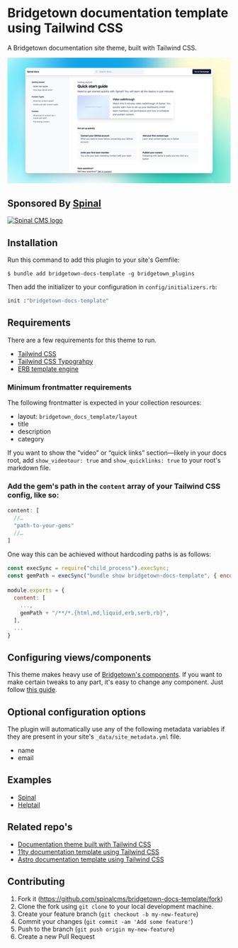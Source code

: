 # Bridgetown documentation template using Tailwind CSS

A Bridgetown documentation site theme, built with Tailwind CSS.


<img src="https://github.com/spinalcms/bridgetown-docs-template/blob/main/bridgetown-docs-preview.jpg?raw=true" alt="preview of the Bridgetown documentation theme, built with Tailwind CSS" />


## Sponsored By [Spinal](https://spinalcms.com/cms-for-bridgetown/)

<a href="https://spinalcms.com/cms-for-bridgetown/" target="_blank">
  <img src="https://user-images.githubusercontent.com/988051/183079316-af747ef2-42a9-47d8-9a0c-488ed4b6a689.jpg" alt="Spinal CMS logo" width="200"/>
</a>


## Installation

Run this command to add this plugin to your site's Gemfile:

```shell
$ bundle add bridgetown-docs-template -g bridgetown_plugins
```

Then add the initializer to your configuration in `config/initializers.rb`:

```ruby
init :"bridgetown-docs-template"
```


## Requirements

There are a few requirements for this theme to run.

- [Tailwind CSS](https://tailwindcss.com/)
- [Tailwind CSS Typograhpy](https://tailwindcss.com/docs/typography-plugin)
- [ERB template engine](https://www.bridgetownrb.com/docs/template-engines/erb-and-beyond)

### Minimum frontmatter requirements

The following frontmatter is expected in your collection resources:

- layout: `bridgetown_docs_template/layout`
- title
- description
- category

If you want to show the “video” or “quick links” section—likely in your docs root, add `show_videotour: true` and `show_quicklinks: true` to your root's markdown file.


### Add the gem's path in the `content` array of your Tailwind CSS config, like so:

```js
content: [
  //…
  "path-to-your-gems"
  //…
]
```

One way this can be achieved without hardcoding paths is as follows:

```js
const execSync = require("child_process").execSync;
const gemPath = execSync("bundle show bridgetown-docs-template", { encoding: "utf-8" }).trim();

module.exports = {
  content: [
    ...,
    gemPath + "/**/*.{html,md,liquid,erb,serb,rb}",
  ],
  ...
}
```

## Configuring views/components

This theme makes heavy use of [Bridgetown's components](https://www.bridgetownrb.com/docs/components). If you want to make certain tweaks to any part, it's easy to change any component. Just follow [this guide](https://www.bridgetownrb.com/docs/commands/plugins#copying-files-out-of-plugin-source-folders).


## Optional configuration options

The plugin will automatically use any of the following metadata variables if they are present in your site's `_data/site_metadata.yml` file.

- name
- email

## Examples

- [Spinal](https://spinalcms.com/docs/)
- [Helptail](https://helptail.com/docs/)

## Related repo's

- [Documentation theme built with Tailwind CSS](https://github.com/SpinalCMS/docs-template)
- [11ty documentation template using Tailwind CSS](https://github.com/SpinalCMS/11ty-docs-template)
- [Astro documentation template using Tailwind CSS](https://github.com/SpinalCMS/astro-docs-template)


## Contributing

1. Fork it (https://github.com/spinalcms/bridgetown-docs-template/fork)
2. Clone the fork using `git clone` to your local development machine.
3. Create your feature branch (`git checkout -b my-new-feature`)
4. Commit your changes (`git commit -am 'Add some feature'`)
5. Push to the branch (`git push origin my-new-feature`)
6. Create a new Pull Request
